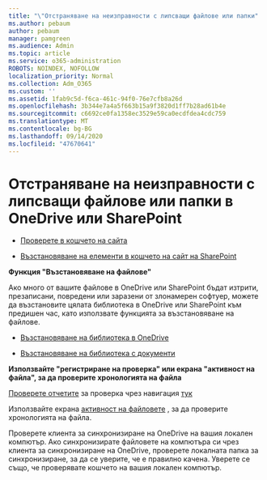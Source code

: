 ```yaml
---
title: "\"Отстраняване на неизправности с липсващи файлове или папки"
ms.author: pebaum
author: pebaum
manager: pamgreen
ms.audience: Admin
ms.topic: article
ms.service: o365-administration
ROBOTS: NOINDEX, NOFOLLOW
localization_priority: Normal
ms.collection: Adm_O365
ms.custom: ''
ms.assetid: 1fab9c5d-f6ca-461c-94f0-76e7cfb8a26d
ms.openlocfilehash: 3b344e7a4a5f663b15a9f3820d1ff7b28ad61b4e
ms.sourcegitcommit: c6692ce0fa1358ec3529e59ca0ecdfdea4cdc759
ms.translationtype: MT
ms.contentlocale: bg-BG
ms.lasthandoff: 09/14/2020
ms.locfileid: "47670641"
---
```

# <a name="troubleshooting-missing-files-or-folders-in-onedrive-or-sharepoint"></a>Отстраняване на неизправности с липсващи файлове или папки в OneDrive или SharePoint

- [Проверете в кошчето на сайта](https://support.office.com/article/restore-deleted-items-from-the-site-collection-recycle-bin-5fa924ee-16d7-487b-9a0a-021b9062d14b)

- [Възстановяване на елементи в кошчето на сайт на SharePoint](https://support.office.com/article/Restore-deleted-files-or-folders-in-OneDrive-949ada80-0026-4db3-a953-c99083e6a84f)



**Функция "Възстановяване на файлове"**

Ако много от вашите файлове в OneDrive или SharePoint бъдат изтрити, презаписани, повредени или заразени от злонамерен софтуер, можете да възстановите цялата библиотека в OneDrive или SharePoint към предишен час, като използвате функцията за възстановяване на файлове.

- [Възстановяване на библиотека в OneDrive](https://support.office.com/article/restore-your-onedrive-fa231298-759d-41cf-bcd0-25ac53eb8a15)

- [Възстановяване на библиотека с документи](https://support.office.com/article/restore-a-document-library-317791c3-8bd0-4dfd-8254-3ca90883d39a)

**Използвайте "регистриране на проверка" или екрана "активност на файла", за да проверите хронологията на файла**

[Проверете отчетите](https://docs.microsoft.com/microsoft-365/compliance/search-the-audit-log-in-security-and-compliance) </a> за проверка чрез навигация [тук](https://protection.office.com/#/unifiedauditlog)

Използвайте екрана [активност на файловете](https://support.office.com/article/File-activity-in-a-document-library-6105ecda-1dd0-4f6f-9542-102bf5c0ffe0) , за да проверите хронологията на файла.

Проверете клиента за синхронизиране на OneDrive на вашия локален компютър.  Ако синхронизирате файловете на компютъра си чрез клиента за синхронизиране на OneDrive, проверете локалната папка за синхронизиране, за да се уверите, че е правилно качена. Уверете се също, че проверявате кошчето на вашия локален компютър.



